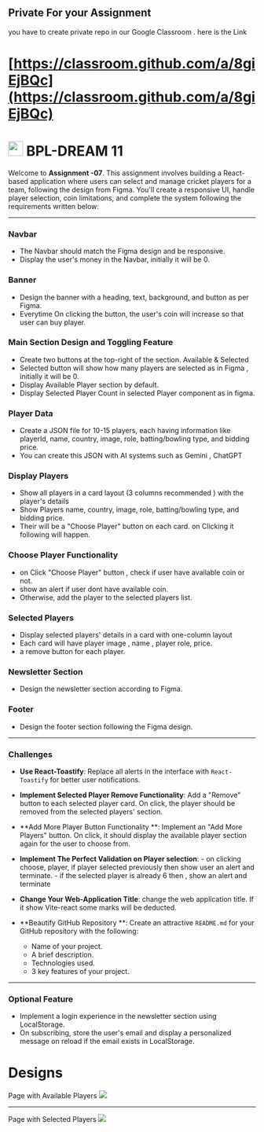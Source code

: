 
## Private For your Assignment

you have to create private repo in our Google Classroom . here is the Link

# [https://classroom.github.com/a/8giEjBQc](https://classroom.github.com/a/8giEjBQc)



# <img width="30px" src="assets/logo.png"/> BPL-DREAM 11

Welcome to **Assignment -07**. This assignment involves building a React-based application where users can select and manage cricket players for a team, following the design from Figma. You'll create a responsive UI, handle player selection, coin limitations, and complete the system following the requirements written below:

---

### Navbar

- The Navbar should match the Figma design and be responsive.
- Display the user's money in the Navbar, initially it will be 0. 

### Banner

- Design the banner with a heading, text, background, and button as per Figma.
- Everytime On clicking the button, the user's coin  will increase so that user can buy player.

### Main Section Design and Toggling Feature

- Create two buttons at the top-right of the section. Available  & Selected
- Selected button will show how many players are selected as in Figma , initially it will be 0.
- Display Available Player section by default.
- Display Selected Player Count in selected Player component as in figma.

### Player Data

- Create a JSON file for  10-15 players, each having information like playerId, name, country, image, role, batting/bowling type, and bidding price.
- You can create this JSON with AI systems such as Gemini , ChatGPT

### Display Players

- Show all players in a card layout (3 columns recommended ) with the player's details
- Show Players name, country, image, role, batting/bowling type, and bidding price.
- Their will be a  "Choose Player" button on each card. on Clicking it following will happen.

### Choose Player Functionality

- on Click "Choose Player" button ,  check if user have available coin or not.
- show an alert if user dont have available coin.  
- Otherwise, add the player to the selected players list.

### Selected Players

- Display selected players' details in a card with one-column layout
- Each card will have player image , name ,  player role, price. 
- a remove button for each player.

### Newsletter Section

- Design the newsletter section according to Figma.

### Footer

- Design the footer section following the Figma design.

---

### Challenges

- **Use React-Toastify**:
  Replace all alerts in the interface with `React-Toastify` for better user notifications.

- **Implement Selected Player Remove Functionality**:
  Add a "Remove" button to each selected player card. On click, the player should be removed from the selected players' section.

- **Add More Player Button Functionality **:
  Implement an "Add More Players" button. On click, it should display the available player section again for the user to choose from.

- **Implement The Perfect Validation on Player selection**:
      - on clicking choose, player,  if player selected previously then show user an alert and terminate.
      - if the selected player is already 6 then , show an alert and terminate
 - **Change Your Web-Application Title**:
   change the web application title. If it show Vite-react some marks will be deducted.  
  


- **Beautify GitHub Repository **:
  Create an attractive `README.md` for your GitHub repository with the following:
  - Name of your project.
  - A brief description.
  - Technologies used.
  - 3 key features of your project.

---

### Optional Feature

- Implement a login experience in the newsletter section using LocalStorage.
- On subscribing, store the user's email and display a personalized message on reload if the email exists in LocalStorage.

# Designs

Page with Available Players
<img src="application-design/main.jpg"/>

<hr/>
Page with Selected Players
<img src="application-design/main-2.jpg"/>
